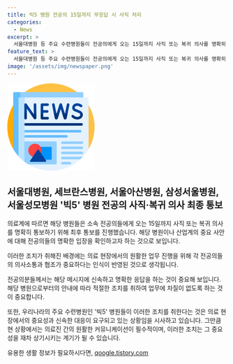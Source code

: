 ```yaml
---
title: 빅5 병원 전공의 15일까지 무응답 시 사직 처리
categories:
  - News
excerpt: >
  서울대병원 등 주요 수련병원들이 전공의에게 오는 15일까지 사직 또는 복귀 의사를 명확히 밝혀달라는 요구를 했습니다. 빅5 병원인 서울대병원, 세브란스병원, 서울아산병원, 삼성서울병원, 서울성모병원은 문자 메시지를 통해 해당 기간까지의 의사를 확인하고, 미응답이나 복귀 의사 부재시 자동 사직 처리될 예정입니다. 이로써 병원 내 전공의들의 동향이 주목받고 있습니다.
feature_text: >
  서울대병원 등 주요 수련병원들이 전공의에게 오는 15일까지 사직 또는 복귀 의사를 명확히 밝혀달라는 요구를 했습니다. 빅5 병원인 서울대병원, 세브란스병원, 서울아산병원, 삼성서울병원, 서울성모병원은 문자 메시지를 통해 해당 기간까지의 의사를 확인하고, 미응답이나 복귀 의사 부재시 자동 사직 처리될 예정입니다. 이로써 병원 내 전공의들의 동향이 주목받고 있습니다.
image: '/assets/img/newspaper.png'
---
```


<p><img src="/assets/img/newspaper.png" alt="kimp 속보" /></p>

<h2>서울대병원, 세브란스병원, 서울아산병원, 삼성서울병원, 서울성모병원 '빅5' 병원 전공의 사직·복귀 의사 최종 통보</h2>

<p>의료계에 따르면 해당 병원들은 소속 전공의들에게 오는 15일까지 사직 또는 복귀 의사를 명확히 통보하기 위해 최후 통보를 진행했습니다. 해당 병원이나 산업계의 중요 사안에 대해 전공의들의 명확한 입장을 확인하고자 하는 것으로 보입니다. </p>

<p>이러한 조치가 취해진 배경에는 의료 현장에서의 원활한 업무 진행을 위해 각 전공의들의 의사소통과 협조가 중요하다는 인식이 반영된 것으로 생각됩니다.</p>

<p>전공의분들께서는 해당 메시지에 신속하고 명확한 응답을 하는 것이 중요해 보입니다. 해당 병원으로부터의 안내에 따라 적절한 조치를 취하여 업무에 차질이 없도록 하는 것이 중요합니다. </p>

<p>또한, 우리나라의 주요 수련병원인 '빅5' 병원들이 이러한 조치를 취한다는 것은 의료 현장에서의 중요성과 신속한 대응이 요구되고 있는 상황임을 시사하고 있습니다. 
그만큼 현 상황에서는 의료진 간의 원활한 커뮤니케이션이 필수적이며, 이러한 조치는 그 중요성을 재차 상기시키는 계기가 될 수 있습니다.</p>
유용한 생활 정보가 필요하시다면, <a href="https://qoogle.tistory.com" rel="dofollow">qoogle.tistory.com</a>


